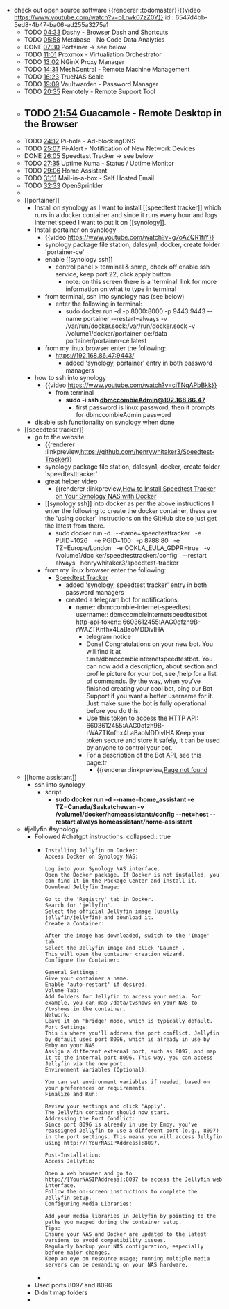 - check out open source software {{renderer :todomaster}}{{video https://www.youtube.com/watch?v=oLrwk07zZ0Y}}
  id:: 6547d4bb-5ed8-4b47-ba06-ad255a3275a1
	- TODO [04:33](https://www.youtube.com/watch?v=oLrwk07zZ0Y&t=273s) Dashy - Browser Dash and Shortcuts
	- TODO [05:58](https://www.youtube.com/watch?v=oLrwk07zZ0Y&t=358s) Metabase - No Code Data Analytics
	- DONE [07:30](https://www.youtube.com/watch?v=oLrwk07zZ0Y&t=450s) Portainer -> see below
	- TODO [11:01](https://www.youtube.com/watch?v=oLrwk07zZ0Y&t=661s) Proxmox - Virtualiation Orchestrator
	- TODO [13:02](https://www.youtube.com/watch?v=oLrwk07zZ0Y&t=782s) NGinX Proxy Manager
	- TODO [14:31](https://www.youtube.com/watch?v=oLrwk07zZ0Y&t=871s) MeshCentral - Remote Machine Management
	- TODO [16:23](https://www.youtube.com/watch?v=oLrwk07zZ0Y&t=983s) TrueNAS Scale
	- TODO [19:09](https://www.youtube.com/watch?v=oLrwk07zZ0Y&t=1149s) Vaultwarden - Password Manager
	- TODO [20:35](https://www.youtube.com/watch?v=oLrwk07zZ0Y&t=1235s) Remotely - Remote Support Tool
	- TODO [21:54](https://www.youtube.com/watch?v=oLrwk07zZ0Y&t=1314s) Guacamole - Remote Desktop in the Browser
		-
	- TODO [24:12](https://www.youtube.com/watch?v=oLrwk07zZ0Y&t=1452s) Pi-hole - Ad-blockingDNS
	- TODO [25:07](https://www.youtube.com/watch?v=oLrwk07zZ0Y&t=1507s) Pi-Alert - Notification of New Network Devices
	- DONE [26:05](https://www.youtube.com/watch?v=oLrwk07zZ0Y&t=1565s) Speedtest Tracker -> see below
	- TODO [27:35](https://www.youtube.com/watch?v=oLrwk07zZ0Y&t=1655s) Uptime Kuma - Status / Uptime Monitor
	- TODO [29:06](https://www.youtube.com/watch?v=oLrwk07zZ0Y&t=1746s) Home Assistant
	- TODO [31:11](https://www.youtube.com/watch?v=oLrwk07zZ0Y&t=1871s) Mail-in-a-box - Self Hosted Email
	- TODO [32:33](https://www.youtube.com/watch?v=oLrwk07zZ0Y&t=1953s) OpenSprinkler
	-
	- [[portainer]]
		- Install on synology as I want to install [[speedtest tracker]] which runs in a docker container and since it runs every hour and logs internet speed I want to put it on [[synology]].
		- Install portainer on synology
			- {{video https://www.youtube.com/watch?v=g7oAZQR1fiY}}
			- synology package file station, dalesyn1, docker, create folder 'portainer-ce'
			- enable [[synology ssh]]
				- control panel > terminal & snmp, check off enable ssh service, keep port 22, click apply button
					- note: on this screen there is a 'terminal' link for more information on what to type in terminal
			- from terminal, ssh into synology nas (see below)
				- enter the following in terminal:
					- sudo docker run -d -p 8000:8000 -p 9443:9443 --name portainer --restart=always -v /var/run/docker.sock:/var/run/docker.sock -v /volume1/docker/portainer-ce:/data portainer/portainer-ce:latest
			- from my linux browser enter the following:
				- https://192.168.86.47:9443/
					- added 'synology, portainer' entry in both password managers
		- how to ssh into synology
			- {{video https://www.youtube.com/watch?v=ciTNqAPbBkk}}
				- from terminal
					- **sudo -i ssh dbmccombieAdmin@192.168.86.47**
						- first password is linux password, then it prompts for dbmccombieAdmin password
		- disable ssh functionality on synology when done
	- [[speedtest tracker]]
		- go to the website:
			- {{renderer :linkpreview,https://github.com/henrywhitaker3/Speedtest-Tracker}}
			- synology package file station, dalesyn1, docker, create folder 'speedtesttracker'
			- great helper video
				- {{renderer :linkpreview,[How to Install Speedtest Tracker on Your Synology NAS with Docker](https://neellik.com/install-speed-test-tracker-on-your-synology-nas/#portainer_speedtesttracker}})
			- [[synology ssh]] into docker as per the above instructions I enter the following to create the docker container, these are the 'using docker' instructions on the GitHub site so just get the latest from there.
				- sudo docker run -d   --name=speedtesttracker   -e PUID=1026   
				  -e PGID=100   -p 8788:80   -e TZ=Europe/London   -e OOKLA_EULA_GDPR=true   -v /volume1/doc
				  ker/speedtesttracker:/config   --restart always   henrywhitaker3/speedtest-tracker
			- from my linux browser enter the following:
				- [Speedtest Tracker](http://192.168.86.47:8788/)
					- added 'synology, speedtest tracker' entry in both password managers
					- created a telegram bot for notifications:
						- name:: dbmccombie-internet-speedtest
						  username:: dbmccombieinternetspeedtestbot
						  http-api-token:: 6603612455:AAG0ofzh9B-rWAZTKnfhx4LaBaoMDDivIHA
							- telegram notice
							- Done! Congratulations on your new bot. You will find it at t.me/dbmccombieinternetspeedtestbot. You can now add a description, about section and profile picture for your bot, see /help for a list of commands. By the way, when you've finished creating your cool bot, ping our Bot Support if you want a better username for it. Just make sure the bot is fully operational before you do this.
							- Use this token to access the HTTP API:
							  6603612455:AAG0ofzh9B-rWAZTKnfhx4LaBaoMDDivIHA
							  Keep your token secure and store it safely, it can be used by anyone to control your bot.
							- For a description of the Bot API, see this page:tr
								- {{renderer :linkpreview,[Page not found](https://core.telegram.org/bots/api}})
	- [[home assistant]]
		- ssh into synology
			- script
				- **sudo docker run -d --name=home_assistant -e TZ=Canada/Saskatchewan -v /volume1/docker/homeassistant:/config --net=host --restart always homeassistant/home-assistant**
	- #jellyfin #synology
		- Followed #chatgpt instructions:
		  collapsed:: true
			- ```chatgpt
			  Installing Jellyfin on Docker:
			  Access Docker on Synology NAS:
			  
			  Log into your Synology NAS interface.
			  Open the Docker package. If Docker is not installed, you can find it in the Package Center and install it.
			  Download Jellyfin Image:
			  
			  Go to the 'Registry' tab in Docker.
			  Search for 'jellyfin'.
			  Select the official Jellyfin image (usually jellyfin/jellyfin) and download it.
			  Create a Container:
			  
			  After the image has downloaded, switch to the 'Image' tab.
			  Select the Jellyfin image and click 'Launch'.
			  This will open the container creation wizard.
			  Configure the Container:
			  
			  General Settings:
			  Give your container a name.
			  Enable 'auto-restart' if desired.
			  Volume Tab:
			  Add folders for Jellyfin to access your media. For example, you can map /data/tvshows on your NAS to /tvshows in the container.
			  Network:
			  Leave it on 'bridge' mode, which is typically default.
			  Port Settings:
			  This is where you'll address the port conflict. Jellyfin by default uses port 8096, which is already in use by Emby on your NAS.
			  Assign a different external port, such as 8097, and map it to the internal port 8096. This way, you can access Jellyfin via the new port.
			  Environment Variables (Optional):
			  
			  You can set environment variables if needed, based on your preferences or requirements.
			  Finalize and Run:
			  
			  Review your settings and click 'Apply'.
			  The Jellyfin container should now start.
			  Addressing the Port Conflict:
			  Since port 8096 is already in use by Emby, you've reassigned Jellyfin to use a different port (e.g., 8097) in the port settings. This means you will access Jellyfin using http://[YourNASIPAddress]:8097.
			  
			  Post-Installation:
			  Access Jellyfin:
			  
			  Open a web browser and go to http://[YourNASIPAddress]:8097 to access the Jellyfin web interface.
			  Follow the on-screen instructions to complete the Jellyfin setup.
			  Configuring Media Libraries:
			  
			  Add your media libraries in Jellyfin by pointing to the paths you mapped during the container setup.
			  Tips:
			  Ensure your NAS and Docker are updated to the latest versions to avoid compatibility issues.
			  Regularly backup your NAS configuration, especially before major changes.
			  Keep an eye on resource usage; running multiple media servers can be demanding on your NAS hardware.
			  ```
			-
		- Used ports 8097 and 8096
		- Didn't map folders
		-